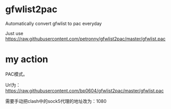 # gfwlist2pac
Automatically convert gfwlist to pac everyday

Just use https://raw.githubusercontent.com/petronny/gfwlist2pac/master/gfwlist.pac

# my action
PAC模式。

Url为：
https://raw.githubusercontent.com/bp0604/gfwlist2pac/master/gfwlist.pac

需要手动把clash中的sock5代理的地址改为：1080


